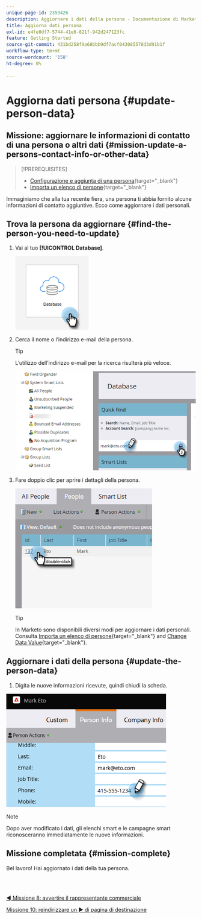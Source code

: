 ```yaml
---
unique-page-id: 2359426
description: Aggiornare i dati della persona - Documentazione di Marketo - Documentazione del prodotto
title: Aggiorna dati persona
exl-id: e4fe0df7-5744-41e6-821f-942d247123fc
feature: Getting Started
source-git-commit: 431bd258f9a68bbb9df7acf043085578d3d91b1f
workflow-type: tm+mt
source-wordcount: '158'
ht-degree: 0%

---
```


# Aggiorna dati persona {#update-person-data}

## Missione: aggiornare le informazioni di contatto di una persona o altri dati {#mission-update-a-persons-contact-info-or-other-data}

>[!PREREQUISITES]
>
>* [Configurazione e aggiunta di una persona](/help/marketo/getting-started/quick-wins/get-set-up-and-add-a-person.md){target="_blank"}
>* [Importa un elenco di persone](/help/marketo/getting-started/quick-wins/import-a-list-of-people.md){target="_blank"}

Immaginiamo che alla tua recente fiera, una persona ti abbia fornito alcune informazioni di contatto aggiuntive. Ecco come aggiornare i dati personali.

## Trova la persona da aggiornare {#find-the-person-you-need-to-update}

1. Vai al tuo **[!UICONTROL Database]**.

   ![](assets/update-person-data-1.png)

1. Cerca il nome o l’indirizzo e-mail della persona.

   >[!TIP]
   >
   >L’utilizzo dell’indirizzo e-mail per la ricerca risulterà più veloce.

   ![](assets/update-person-data-2.png)

1. Fare doppio clic per aprire i dettagli della persona.

   ![](assets/update-person-data-3.png)

   >[!TIP]
   >
   >In Marketo sono disponibili diversi modi per aggiornare i dati personali. Consulta [Importa un elenco di persone](/help/marketo/getting-started/quick-wins/import-a-list-of-people.md){target="_blank"} and [Change Data Value](/help/marketo/product-docs/core-marketo-concepts/smart-campaigns/flow-actions/change-data-value.md){target="_blank"}.

## Aggiornare i dati della persona {#update-the-person-data}

1. Digita le nuove informazioni ricevute, quindi chiudi la scheda.

![](assets/update-person-data-4.png)

>[!NOTE]
>
>Dopo aver modificato i dati, gli elenchi smart e le campagne smart riconosceranno immediatamente le nuove informazioni.

## Missione completata {#mission-complete}

Bel lavoro! Hai aggiornato i dati della tua persona.

<br> 

[◄ Missione 8: avvertire il rappresentante commerciale](/help/marketo/getting-started/quick-wins/alert-the-sales-rep.md)

[Missione 10: reindirizzare un ► di pagina di destinazione](/help/marketo/getting-started/quick-wins/redirect-a-landing-page.md)
